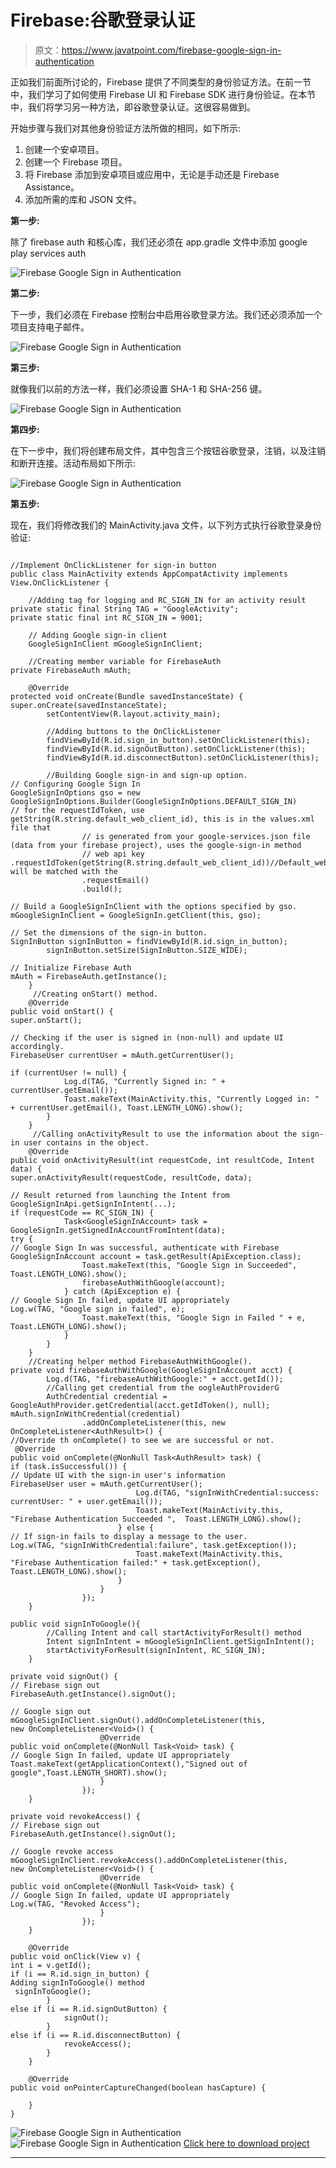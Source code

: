 # Firebase:谷歌登录认证

> 原文：<https://www.javatpoint.com/firebase-google-sign-in-authentication>

正如我们前面所讨论的，Firebase 提供了不同类型的身份验证方法。在前一节中，我们学习了如何使用 Firebase UI 和 Firebase SDK 进行身份验证。在本节中，我们将学习另一种方法，即谷歌登录认证。这很容易做到。

开始步骤与我们对其他身份验证方法所做的相同，如下所示:

1.  创建一个安卓项目。
2.  创建一个 Firebase 项目。
3.  将 Firebase 添加到安卓项目或应用中，无论是手动还是 Firebase Assistance。
4.  添加所需的库和 JSON 文件。

**第一步:**

除了 firebase auth 和核心库，我们还必须在 app.gradle 文件中添加 google play services auth

![Firebase Google Sign in Authentication](img/a4862b290dfac234b157c2005b5399bb.png)

**第二步:**

下一步，我们必须在 Firebase 控制台中启用谷歌登录方法。我们还必须添加一个项目支持电子邮件。

![Firebase Google Sign in Authentication](img/3051eedfe504b0793189dd84404e33d8.png)

**第三步:**

就像我们以前的方法一样，我们必须设置 SHA-1 和 SHA-256 键。

![Firebase Google Sign in Authentication](img/12dfcb0d264abdc007d94b660e2d00b1.png)

**第四步:**

在下一步中，我们将创建布局文件，其中包含三个按钮谷歌登录，注销，以及注销和断开连接。活动布局如下所示:

![Firebase Google Sign in Authentication](img/a9709a08e80dbebbb9a98e0e7a10c6a0.png)

**第五步:**

现在，我们将修改我们的 MainActivity.java 文件，以下列方式执行谷歌登录身份验证:

```

//Implement OnClickListener for sign-in button 
public class MainActivity extends AppCompatActivity implements View.OnClickListener {

    //Adding tag for logging and RC_SIGN_IN for an activity result
private static final String TAG = "GoogleActivity";
private static final int RC_SIGN_IN = 9001;

    // Adding Google sign-in client
    GoogleSignInClient mGoogleSignInClient;

    //Creating member variable for FirebaseAuth
private FirebaseAuth mAuth;

    @Override
protected void onCreate(Bundle savedInstanceState) {
super.onCreate(savedInstanceState);
        setContentView(R.layout.activity_main);

        //Adding buttons to the OnClickListener
        findViewById(R.id.sign_in_button).setOnClickListener(this);
        findViewById(R.id.signOutButton).setOnClickListener(this);
        findViewById(R.id.disconnectButton).setOnClickListener(this);

        //Building Google sign-in and sign-up option.
// Configuring Google Sign In
GoogleSignInOptions gso = new GoogleSignInOptions.Builder(GoogleSignInOptions.DEFAULT_SIGN_IN)
// for the requestIdToken, use getString(R.string.default_web_client_id), this is in the values.xml file that
                // is generated from your google-services.json file (data from your firebase project), uses the google-sign-in method
                // web api key
.requestIdToken(getString(R.string.default_web_client_id))//Default_web_client_id will be matched with the 
                .requestEmail()
                .build();

// Build a GoogleSignInClient with the options specified by gso.
mGoogleSignInClient = GoogleSignIn.getClient(this, gso);

// Set the dimensions of the sign-in button.
SignInButton signInButton = findViewById(R.id.sign_in_button);
        signInButton.setSize(SignInButton.SIZE_WIDE);

// Initialize Firebase Auth
mAuth = FirebaseAuth.getInstance();
    }
     //Creating onStart() method.
    @Override
public void onStart() {
super.onStart();

// Checking if the user is signed in (non-null) and update UI accordingly.
FirebaseUser currentUser = mAuth.getCurrentUser();

if (currentUser != null) {
            Log.d(TAG, "Currently Signed in: " + currentUser.getEmail());
            Toast.makeText(MainActivity.this, "Currently Logged in: " + currentUser.getEmail(), Toast.LENGTH_LONG).show();
        }
    }
     //Calling onActivityResult to use the information about the sign-in user contains in the object.
    @Override
public void onActivityResult(int requestCode, int resultCode, Intent data) {
super.onActivityResult(requestCode, resultCode, data);

// Result returned from launching the Intent from GoogleSignInApi.getSignInIntent(...);
if (requestCode == RC_SIGN_IN) {
            Task<GoogleSignInAccount> task = GoogleSignIn.getSignedInAccountFromIntent(data);
try {
// Google Sign In was successful, authenticate with Firebase
GoogleSignInAccount account = task.getResult(ApiException.class);
                Toast.makeText(this, "Google Sign in Succeeded",  Toast.LENGTH_LONG).show();
                firebaseAuthWithGoogle(account);
            } catch (ApiException e) {
// Google Sign In failed, update UI appropriately
Log.w(TAG, "Google sign in failed", e);
                Toast.makeText(this, "Google Sign in Failed " + e,  Toast.LENGTH_LONG).show();
            }
        }
    }
    //Creating helper method FirebaseAuthWithGoogle().  
private void firebaseAuthWithGoogle(GoogleSignInAccount acct) {
        Log.d(TAG, "firebaseAuthWithGoogle:" + acct.getId());
        //Calling get credential from the oogleAuthProviderG
        AuthCredential credential = GoogleAuthProvider.getCredential(acct.getIdToken(), null);
mAuth.signInWithCredential(credential)
                .addOnCompleteListener(this, new OnCompleteListener<AuthResult>() {
//Override th onComplete() to see we are successful or not. 
 @Override
public void onComplete(@NonNull Task<AuthResult> task) {
if (task.isSuccessful()) {
// Update UI with the sign-in user's information
FirebaseUser user = mAuth.getCurrentUser();
                            Log.d(TAG, "signInWithCredential:success: currentUser: " + user.getEmail());
                            Toast.makeText(MainActivity.this, "Firebase Authentication Succeeded ",  Toast.LENGTH_LONG).show();
                        } else {
// If sign-in fails to display a message to the user.
Log.w(TAG, "signInWithCredential:failure", task.getException());
                            Toast.makeText(MainActivity.this, "Firebase Authentication failed:" + task.getException(),  Toast.LENGTH_LONG).show();
                        }
                    }
                });
    }

public void signInToGoogle(){
        //Calling Intent and call startActivityForResult() method 
        Intent signInIntent = mGoogleSignInClient.getSignInIntent();
        startActivityForResult(signInIntent, RC_SIGN_IN);
    }

private void signOut() {
// Firebase sign out
FirebaseAuth.getInstance().signOut();

// Google sign out
mGoogleSignInClient.signOut().addOnCompleteListener(this,
new OnCompleteListener<Void>() {
                    @Override
public void onComplete(@NonNull Task<Void> task) {
// Google Sign In failed, update UI appropriately
Toast.makeText(getApplicationContext(),"Signed out of google",Toast.LENGTH_SHORT).show();
                    }
                });
    }

private void revokeAccess() {
// Firebase sign out
FirebaseAuth.getInstance().signOut();

// Google revoke access
mGoogleSignInClient.revokeAccess().addOnCompleteListener(this,
new OnCompleteListener<Void>() {
                    @Override
public void onComplete(@NonNull Task<Void> task) {
// Google Sign In failed, update UI appropriately
Log.w(TAG, "Revoked Access");
                    }
                });
    }

    @Override
public void onClick(View v) {
int i = v.getId();
if (i == R.id.sign_in_button) {
Adding signInToGoogle() method
 signInToGoogle();
        }
else if (i == R.id.signOutButton) {
            signOut();
        }
else if (i == R.id.disconnectButton) {
            revokeAccess();
        }
    }

    @Override
public void onPointerCaptureChanged(boolean hasCapture) {

    }
}

```

![Firebase Google Sign in Authentication](img/5081adf06f454447efae9e2ea0070d53.png)
![Firebase Google Sign in Authentication](img/7f6c5210933fa047d322d0879b71a050.png)
[Click here to download project](https://static.javatpoint.com/tutorial/firebase/download/GoogleSignInAuthentication.zip)

* * *